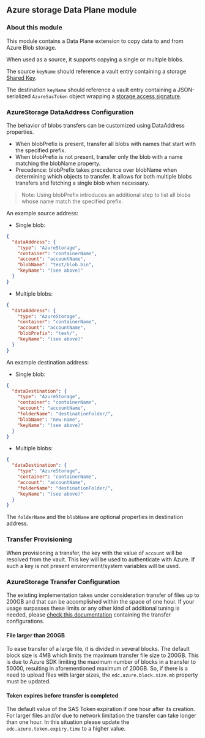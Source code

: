 ## Azure storage Data Plane module

### About this module

This module contains a Data Plane extension to copy data to and from Azure Blob storage.

When used as a source, it supports copying a single or multiple blobs.

The source `keyName` should reference a vault entry containing a
storage [Shared Key](https://docs.microsoft.com/rest/api/storageservices/authorize-with-shared-key).

The destination `keyName` should reference a vault entry containing a JSON-serialized `AzureSasToken` object wrapping
a [storage access signature](https://docs.microsoft.com/azure/storage/common/storage-sas-overview).

### AzureStorage DataAddress Configuration

The behavior of blobs transfers can be customized using DataAddress properties.

- When blobPrefix is present, transfer all blobs with names that start with the specified prefix.
- When blobPrefix is not present, transfer only the blob with a name matching the blobName property.
- Precedence: blobPrefix takes precedence over blobName when determining which objects to transfer. It allows for both
  multiple blobs transfers and fetching a single blob when necessary.

> Note: Using blobPrefix introduces an additional step to list all blobs whose name match the specified prefix.


An example source address:

- Single blob:

```json
{
  "dataAddress": {
    "type": "AzureStorage",
    "container": "containerName",
    "account": "accountName",
    "blobName": "test/blob.bin",
    "keyName": "(see above)"
  }
}
```

- Multiple blobs:

```json
{
  "dataAddress": {
    "type": "AzureStorage",
    "container": "containerName",
    "account": "accountName",
    "blobPrefix": "test/",
    "keyName": "(see above)"
  }
}
```

An example destination address:

- Single blob:

```json
{
  "dataDestination": {
    "type": "AzureStorage",
    "container": "containerName",
    "account": "accountName",
    "folderName": "destinationFolder/",
    "blobName": "new-name",
    "keyName": "(see above)"
  }
}
```

- Multiple blobs:

```json
{
  "dataDestination": {
    "type": "AzureStorage",
    "container": "containerName",
    "account": "accountName",
    "folderName": "destinationFolder/",
    "keyName": "(see above)"
  }
}
```

The `folderName` and the `blobName` are optional properties in destination address.

### Transfer Provisioning

When provisioning a transfer, the key with the value of `account` will be resolved from the vault.
This key will be used to authenticate with Azure. If such a key is not present environment/system variables will be used.

### AzureStorage Transfer Configuration

The existing implementation takes under consideration transfer of files up to 200GB and that can be accomplished within
the space of one hour. If your usage surpasses these limits or any other kind of additional tuning is needed,
please [check this documentation](../../common/azure/azure-blob-core/src/main/java/org/eclipse/edc/azure/blob/BlobStorageConfiguration.java)
containing the transfer configurations.

#### File larger than 200GB

To ease transfer of a large file, it is divided in several blocks. The default block size is 4MB which limits the
maximum transfer file size to 200GB. This is due to Azure SDK limiting the maximum number of blocks in a transfer to
50000, resulting in aforementioned maximum of 200GB. So, if there is a need to upload
files with larger sizes, the `edc.azure.block.size.mb` property must be updated.

#### Token expires before transfer is completed

The default value of the SAS Token expiration if one hour after its creation. For larger files and/or due to network
limitation the transfer can take longer than one hour.
In this situation please update the `edc.azure.token.expiry.time` to a higher value.
